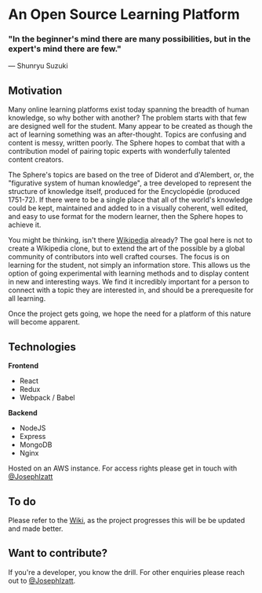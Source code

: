 # An Open Source Learning Platform



### "In the beginner's mind there are many possibilities, but in the expert's mind there are few." ###
― Shunryu Suzuki



## Motivation

Many online learning platforms exist today spanning the breadth of human knowledge, so why bother with another? The problem starts with that few are designed well for the student. Many appear to be created as though the act of learning something was an after-thought. Topics are confusing and content is messy, written poorly. The Sphere hopes to combat that with a contribution model of pairing topic experts with wonderfully talented content creators. 


The Sphere's topics are based on the tree of Diderot and d'Alembert, or, the "figurative system of human knowledge", a tree developed to represent the structure of knowledge itself, produced for the Encyclopédie (produced 1751-72). If there were to be a single place that all of the world's knowledge could be kept, maintained and added to in a visually coherent, well edited, and easy to use format for the modern learner, then the Sphere hopes to achieve it.


You might be thinking, isn't there [Wikipedia](https://www.wikipedia.org) already? The goal here is not to create a Wikipedia clone, but to extend the art of the possible by a global community of contributors into well crafted courses. The focus is on learning for the student, not simply an information store. This allows us the option of going experimental with learning methods and to display content in new and interesting ways. We find it incredibly important for a person to connect with a topic they are interested in, and should be a prerequesite for all learning.


Once the project gets going, we hope the need for a platform of this nature will become apparent.


## Technologies

**Frontend**
* React
* Redux
* Webpack / Babel

**Backend**
* NodeJS
* Express
* MongoDB
* Nginx

Hosted on an AWS instance. For access rights please get in touch with [@JosephIzatt](https://twitter.com/JosephIzatt)


## To do

Please refer to the [Wiki](https://github.com/teamsphere/Sphere/wiki), as the project progresses this will be be updated and made better.


## Want to contribute?

If you're a developer, you know the drill. For other enquiries please reach out to [@JosephIzatt](https://twitter.com/JosephIzatt).
